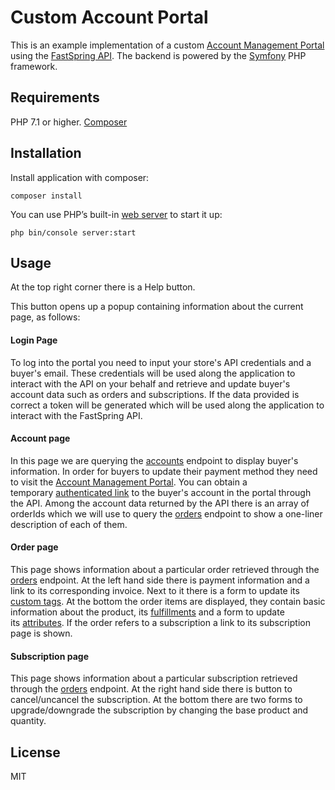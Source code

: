 # Custom Account Portal
This is an example implementation of a custom [Account Management Portal](https://docs.fastspring.com/customer-facing-account-management) using the [FastSpring API](https://docs.fastspring.com/integrating-with-fastspring/fastspring-api).
The backend is powered by the [Symfony](https://symfony.com) PHP framework.

## Requirements

PHP 7.1 or higher.
[Composer](https://getcomposer.org/)

## Installation
Install application with composer:
```
composer install
```

You can use PHP’s built-in [web server](https://symfony.com/doc/current/setup/built_in_web_server.html) to start it up:
```
php bin/console server:start
```

## Usage
At the top right corner there is a Help button.

This button opens up a popup containing information about the current page, as follows: 

#### Login Page
To log into the portal you need to input your store's API credentials and a buyer's email. These credentials will be used along the application to interact with the API on your behalf and retrieve and update buyer's account data such as orders and subscriptions. If the data provided is correct a token will be generated which will be used along the application to interact with the FastSpring API.

#### Account page
In this page we are querying the [accounts](https://docs.fastspring.com/integrating-with-fastspring/fastspring-api/accounts) endpoint to display buyer's information.
In order for buyers to update their payment method they need to visit the [Account Management Portal](https://docs.fastspring.com/customer-facing-account-management). You can obtain a temporary [authenticated link](https://docs.fastspring.com/integrating-with-fastspring/fastspring-api/accounts#id-/accounts-GetauthenticatedaccountmanagementURL) to the buyer's account in the portal through the API.
Among the account data returned by the API there is an array of orderIds which we will use to query the [orders](https://docs.fastspring.com/integrating-with-fastspring/fastspring-api/orders) endpoint to show a one-liner description of each of them.

#### Order page
This page shows information about a particular order retrieved through the [orders](https://docs.fastspring.com/integrating-with-fastspring/fastspring-api/orders) endpoint. At the left hand side there is payment information and a link to its corresponding invoice.
Next to it there is a form to update its [custom tags](https://docs.fastspring.com/integrating-with-fastspring/passing-and-capturing-custom-order-tags-and-product-attributes). At the bottom the order items are displayed, they contain basic information about the product, its [fulfillments](https://docs.fastspring.com/products-bundles-and-subscriptions/fulfillments) and a form to update
its [attributes](https://docs.fastspring.com/integrating-with-fastspring/passing-and-capturing-custom-order-tags-and-product-attributes).
If the order refers to a subscription a link to its subscription page is shown.

#### Subscription page
This page shows information about a particular subscription retrieved through the [orders](https://docs.fastspring.com/integrating-with-fastspring/fastspring-api/subscriptions) endpoint.
At the right hand side there is button to cancel/uncancel the subscription.
At the bottom there are two forms to upgrade/downgrade the subscription by changing the base product and quantity.

## License
MIT
